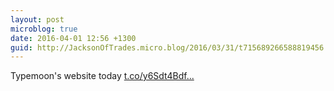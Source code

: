 ```yaml
---
layout: post
microblog: true
date: 2016-04-01 12:56 +1300
guid: http://JacksonOfTrades.micro.blog/2016/03/31/t715689266588819456.html
---
```

Typemoon's website today [t.co/y6Sdt4Bdf...](https://t.co/y6Sdt4BdfY)
